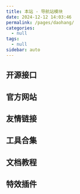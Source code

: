 ```yaml
---
title: 本站 - 导航站模块
date: 2024-12-12 14:03:46
permalink: /pages/daohang/
categories:
  - null
tags:
  - null
sidebar: auto
---
```


## 开源接口

<ClientOnly>
<Card :cardData="cardData5" :cardListSize=3 carTitlColor="#000" carHoverColor="#000" />
</ClientOnly>

## 官方网站

<ClientOnly>
<Card :cardData="cardData0" :cardListSize=3 carTitlColor="#000" carHoverColor="#000" />
</ClientOnly>

## 友情链接

<ClientOnly>
  <Card :cardData="cardData1" :cardListSize=3 carTitlColor="#000" carHoverColor="red" />
</ClientOnly>

## 工具合集

<ClientOnly>
  <Card :cardData="cardData2" :cardListSize=3 carTitlColor="#000" carHoverColor="red" />
</ClientOnly>

## 文档教程

<ClientOnly>
  <Card :cardData="cardData3" :cardListSize=3 carTitlColor="#000" carHoverColor="red" />
</ClientOnly>

## 特效插件

<ClientOnly>
  <Card :cardData="cardData4" :cardListSize=3 carTitlColor="#000" carHoverColor="red" />
</ClientOnly>

<script>
export default {
  data() {
    return {
      cardData0: [
        {
          id: "0",
          cardSrc: "https://vuepress.vuejs.org/zh/",
          cardImgSrc:
            "https://vuepress.vuejs.org/images/hero.png",
          cardName: "Vuepress官网中文",
          cardContent:
            "Vue 驱动的静态网站生成器",
        },
        {
          cardSrc: "https://ecosystem.vuejs.press/zh/",
          cardImgSrc:
            "https://vuepress.vuejs.org/images/hero.png",
          cardName: "Vuepress生态系统",
          cardContent:
            "VuePress 官方主题和插件",
        },
        {
          cardSrc: "https://theme-reco.vuejs.press/",
          cardImgSrc:
            "https://theme-reco.vuejs.press/logo.png",
          cardName: "Vuepress-Theme-Reco",
          cardContent: "一款简洁的 vuepress 博客 & 文档 主题。",
        },
        {
          cardSrc: "https://theme-plume.vuejs.press/",
          cardImgSrc:
            "https://theme-plume.vuejs.press/plume.png",
          cardName: "Vuepress-Theme-Plume",
          cardContent: "一个简约易用的，功能丰富的 vuepress 文档 & 博客 主题",
        },
        {
          cardSrc: "https://doc.xugaoyi.com/",
          cardImgSrc:
            "https://vuepress.vuejs.org/images/hero.png",
          cardName: "Vuepress-Theme-Vdoing",
          cardContent: "一款简洁高效的VuePress 知识管理 & 博客 主题",
        },
        {
          cardSrc: "https://vitepress.dev/zh/",
          cardImgSrc: "https://vitepress.dev/vitepress-logo-mini.svg",
          cardName: "Vitepress官网",
          cardContent: "由 Vite 和 Vue 驱动的静态站点生成器",
        },
      ],
      cardData1: [
        {
          id: "1",
         // title: "",
          cardSrc: "https://oml2d.com/",
          cardImgSrc:
            "https://oml2d.com/logo-black.png",
          cardName: "ohMyLive2D",
          cardContent: "看板娘组件库",
        },
        {
          cardSrc: "https://notes.youngkbt.cn/",
          cardImgSrc:
            "https://notes.youngkbt.cn/img/index/logo.png",
          cardName: "Young-Kbt-Blog",
          cardContent: "故事由我书写，旅程由你见证，传奇由她聆听",
        },
        {
          cardSrc: "https://fe-nav.netlify.app/",
          cardImgSrc:"https://fe-nav.netlify.app/logo.png",
          cardName: "茂茂物语",
          cardContent:
            "非常好用的学习文档",
        },
        {
          cardSrc: "https://xinlei3166.github.io/",
          cardImgSrc:"https://xinlei3166.github.io/logo.png",
          cardName: "君惜",
          cardContent: "技术文章、软件文档、日常随笔。",
        },
        {
          cardSrc: "https://theme.sugarat.top/",
          cardImgSrc:
            "https://theme.sugarat.top/logo.png",
          cardName: "粥里有勺糖",
          cardContent: "艺术来源于生活，科学技术才是第一生产力",
        },      
        {
          cardSrc: "https://vitepress.yiov.top/",
          cardImgSrc: "https://blog.wangyou.ink/img/logo.png",
          cardName: "优秀案例",
          cardContent: "VitePress快速上手中文教程",
        },
      ],
      cardData2:[
        {
          id: "2",
          cardSrc: "https://www.jyshare.com/",
          cardImgSrc:"https://doc.simplest.net.cn/img/logo.png",
          cardName: "菜鸟工具",
          cardContent: "菜鸟教程提供的工具集",
        },
        {
          cardSrc: "https://tool.lu/",
          cardImgSrc: "https://www.kaka996.com/img/logo.png",
          cardName: "Tool工具箱",
          cardContent: "程序员的在线工具网站",
        },
      ],
      cardData3:[
        {
          id: "3",
          cardSrc: "https://www.w3school.com.cn/",
          cardImgSrc:"https://doc.simplest.net.cn/img/logo.png",
          cardName: "w3school",
          cardContent: "在 W3School，你可以找到你所需要的所有的网站建设教程。从基础的 HTML 到 CSS，乃至进阶的 XML、SQL、JS、PHP 和 ASP.NET。",
        },
        {
          cardSrc: "https://www.runoob.com/",
          cardImgSrc: "https://www.python.org/static/img/python-logo.png",
          cardName: "菜鸟教程",
          cardContent: "菜鸟教程，学的不仅是技术，更是梦想！",
        },
      ],
          cardData4:[
        {
          id: "4",
          cardSrc: "https://moefyit.github.io/moefy-vuepress/",
          cardImgSrc:"https://liteflow.cc/img/logo.png",
          cardName: "Moefy VuePress",
          cardContent: "花里胡哨的彩带插件，让你的文档网站变的更加可爱！",
        },
        {
          cardSrc: "https://www.kirilv.com/canvas-confetti/#snow",
          cardImgSrc: "https://wumei.live/doc/big.gif",
          cardName: "confetti 烟花",
          cardContent: "非常好看的烟火，雪花，卡通飘絮组件库",
        },
      ],
         cardData5:[
        {
          id: "5",
          cardSrc: "https://api.qingnian8.com/",
          cardImgSrc:"https://api.qingnian8.com/images/logo.png",
          cardName: "咸虾米",
          cardContent:"分享程序开发与设计，简单学知识~~在知识的海洋里遨游，你一定会有意想不到的收获",
        },
        {
          cardSrc: "https://docs.dakecn.top/",
          cardImgSrc:"https://jsd.cdn.zzko.cn/gh/xugaoyi/image_store/blog/20200122153807.jpg",
          cardName: "初音未来",
          cardContent:"生于忧患死于安乐，燕雀安知鸿鹄之志！",
        },
        {
          cardSrc: "https://www.dakecn.top/Echarts/index.html#/",
          cardImgSrc:"https://echarts.apache.org/zh/images/logo.png?_v_=20240226",
          cardName: "可视化图表",
          cardContent:"一个基于 JavaScript 的开源可视化图表库",
        },

      ],
    };
  },
};
</script>
